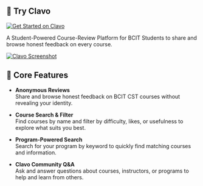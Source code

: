 ## 🚀 Try Clavo

<a href="https://clavo.vercel.app">
  <img
    src="https://img.shields.io/badge/📚%20Get%20Started%20@%20clavo.vercel.app-live-brightgreen?style=for-the-badge"
    alt="Get Started on Clavo"
  />
</a>  
<br/>

A Student-Powered Course-Review Platform for BCIT Students to share and browse honest feedback on every course.

<a href="https://clavo.vercel.app">
  <img src="https://i.ibb.co/9HrZ84Zf/ogimage.png" alt="Clavo Screenshot" border="0" />
</a>

## 📝 Core Features

- **Anonymous Reviews**  
  Share and browse honest feedback on BCIT CST courses without revealing your identity.

- **Course Search & Filter**  
  Find courses by name and filter by difficulty, likes, or usefulness to explore what suits you best.

- **Program-Powered Search**  
  Search for your program by keyword to quickly find matching courses and information.

- **Clavo Community Q&A**  
  Ask and answer questions about courses, instructors, or programs to help and learn from others.

